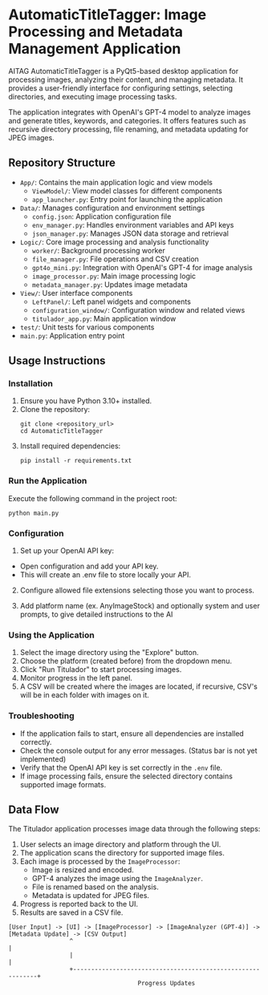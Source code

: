 # AutomaticTitleTagger: Image Processing and Metadata Management Application

AITAG AutomaticTitleTagger is a PyQt5-based desktop application for processing images, analyzing their content, and managing metadata. It provides a user-friendly interface for configuring settings, selecting directories, and executing image processing tasks.

The application integrates with OpenAI's GPT-4 model to analyze images and generate titles, keywords, and categories. It offers features such as recursive directory processing, file renaming, and metadata updating for JPEG images.

## Repository Structure

- `App/`: Contains the main application logic and view models
  - `ViewModel/`: View model classes for different components
  - `app_launcher.py`: Entry point for launching the application
- `Data/`: Manages configuration and environment settings
  - `config.json`: Application configuration file
  - `env_manager.py`: Handles environment variables and API keys
  - `json_manager.py`: Manages JSON data storage and retrieval
- `Logic/`: Core image processing and analysis functionality
  - `worker/`: Background processing worker
  - `file_manager.py`: File operations and CSV creation
  - `gpt4o_mini.py`: Integration with OpenAI's GPT-4 for image analysis
  - `image_processor.py`: Main image processing logic
  - `metadata_manager.py`: Updates image metadata
- `View/`: User interface components
  - `LeftPanel/`: Left panel widgets and components
  - `configuration_window/`: Configuration window and related views
  - `titulador_app.py`: Main application window
- `test/`: Unit tests for various components
- `main.py`: Application entry point

## Usage Instructions

### Installation

1. Ensure you have Python 3.10+ installed.
2. Clone the repository:
   ```
   git clone <repository_url>
   cd AutomaticTitleTagger
   ```
3. Install required dependencies:
   ```
   pip install -r requirements.txt
   ```
### Run the Application

Execute the following command in the project root:

```
python main.py
```

### Configuration

1. Set up your OpenAI API key:
- Open configuration and add your API key.
- This will create an .env file to store locally your API.

2. Configure allowed file extensions selecting those you want to process.

3. Add platform name (ex. AnyImageStock) and optionally system and user prompts, to give detailed instructions to the AI  

### Using the Application

1. Select the image directory using the "Explore" button.
2. Choose the platform (created before) from the dropdown menu.
3. Click "Run Titulador" to start processing images.
4. Monitor progress in the left panel.
5. A CSV will be created where the images are located, if recursive, CSV's will be in each folder with images on it.

### Troubleshooting

- If the application fails to start, ensure all dependencies are installed correctly.
- Check the console output for any error messages. (Status bar is not yet implemented)
- Verify that the OpenAI API key is set correctly in the `.env` file.
- If image processing fails, ensure the selected directory contains supported image formats.

## Data Flow

The Titulador application processes image data through the following steps:

1. User selects an image directory and platform through the UI.
2. The application scans the directory for supported image files.
3. Each image is processed by the `ImageProcessor`:
   - Image is resized and encoded.
   - GPT-4 analyzes the image using the `ImageAnalyzer`.
   - File is renamed based on the analysis.
   - Metadata is updated for JPEG files.
4. Progress is reported back to the UI.
5. Results are saved in a CSV file.

```
[User Input] -> [UI] -> [ImageProcessor] -> [ImageAnalyzer (GPT-4)] -> [Metadata Update] -> [CSV Output]
                 ^                                                            |
                 |                                                            |
                 +------------------------------------------------------------+
                                    Progress Updates
```

